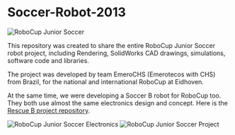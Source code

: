 Soccer-Robot-2013
=================

![RoboCup Junior Soccer](https://fbcdn-sphotos-b-a.akamaihd.net/hphotos-ak-ash3/524686_472385009486483_208128518_n.jpg)

This repository was created to share the entire RoboCup Junior Soccer robot project,
including Rendering, SolidWorks CAD drawings, simulations, software code and libraries.

The project was developed by team EmeroCHS (Emerotecos with CHS)  from Brazil, for the national and international
RoboCup at Eidhoven.

At the same time, we were developing a Soccer B robot for RoboCup too. They both use almost the same electronics design and concept. Here is the [Rescue B project repository](https://github.com/ivanseidel/Robot-Rescue-2013).

![RoboCup Junior Soccer Electronics](https://fbcdn-sphotos-f-a.akamaihd.net/hphotos-ak-prn1/72844_526333497424967_1327308863_n.jpg)
![RoboCup Junior Soccer Project](https://fbcdn-sphotos-c-a.akamaihd.net/hphotos-ak-prn2/8714_547413945316922_283717100_n.jpg)

